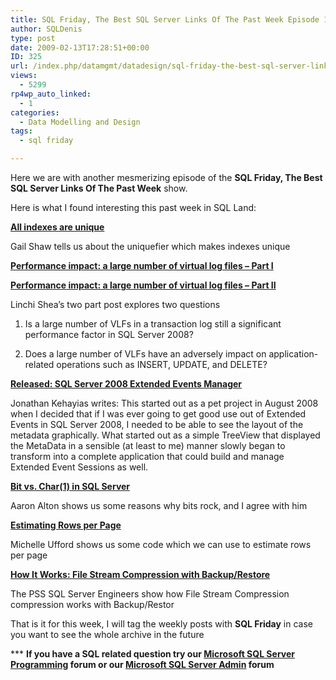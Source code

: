 ```yaml
---
title: SQL Friday, The Best SQL Server Links Of The Past Week Episode 11
author: SQLDenis
type: post
date: 2009-02-13T17:28:51+00:00
ID: 325
url: /index.php/datamgmt/datadesign/sql-friday-the-best-sql-server-links-of-11/
views:
  - 5299
rp4wp_auto_linked:
  - 1
categories:
  - Data Modelling and Design
tags:
  - sql friday

---
```

Here we are with another mesmerizing episode of the **SQL Friday, The Best SQL Server Links Of The Past Week** show.
  
Here is what I found interesting this past week in SQL Land:

**[All indexes are unique][1]**
  
Gail Shaw tells us about the uniquefier which makes indexes unique

**[Performance impact: a large number of virtual log files – Part I][2]**
  
**[Performance impact: a large number of virtual log files – Part II][3]**
  
Linchi Shea&#8217;s two part post explores two questions
     
1. Is a large number of VLFs in a transaction log still a significant performance factor in SQL Server 2008?
     
2. Does a large number of VLFs have an adversely impact on application-related operations such as INSERT, UPDATE, and DELETE?

**[Released: SQL Server 2008 Extended Events Manager][4]**
  
Jonathan Kehayias writes: This started out as a pet project in August 2008 when I decided that if I was ever going to get good use out of Extended Events in SQL Server 2008, I needed to be able to see the layout of the metadata graphically. What started out as a simple TreeView that displayed the MetaData in a sensible (at least to me) manner slowly began to transform into a complete application that could build and manage Extended Event Sessions as well. 

**[Bit vs. Char(1) in SQL Server][5]**
  
Aaron Alton shows us some reasons why bits rock, and I agree with him

**[Estimating Rows per Page][6]**
  
Michelle Ufford shows us some code which we can use to estimate rows per page

**[How It Works: File Stream Compression with Backup/Restore][7]**
  
The PSS SQL Server Engineers show how File Stream Compression compression works with Backup/Restor



That is it for this week, I will tag the weekly posts with **SQL Friday** in case you want to see the whole archive in the future

\*** **If you have a SQL related question try our [Microsoft SQL Server Programming][8] forum or our [Microsoft SQL Server Admin][9] forum**<ins></ins>

 [1]: http://sqlinthewild.co.za/index.php/2009/02/09/all-indexes-are-unique/
 [2]: http://sqlblog.com/blogs/linchi_shea/archive/2009/02/09/performance-impact-a-large-number-of-virtual-log-files-part-i.aspx
 [3]: http://sqlblog.com/blogs/linchi_shea/archive/2009/02/12/performance-impact-a-large-number-of-virtual-log-files-part-ii.aspx
 [4]: http://sqlblog.com/blogs/jonathan_kehayias/archive/2009/02/09/released-sql-server-2008-extended-events-manager-build-1-0-3-114-stable.aspx
 [5]: http://feedproxy.google.com/~r/TheHobt/~3/v-RnN0rVeJo/bit-vs-char1-in-sql-server.html
 [6]: http://feedproxy.google.com/~r/SqlFool/~3/4iOti0-0PaQ/
 [7]: http://blogs.msdn.com/psssql/archive/2009/02/11/how-it-works-file-stream-compression-with-backup-restore.aspx
 [8]: http://forum.ltd.local/viewforum.php?f=17
 [9]: http://forum.ltd.local/viewforum.php?f=22